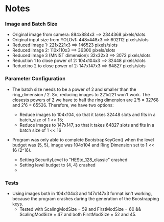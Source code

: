 # Notes

### Image and Batch Size
- Original image from camera: 884x884x3 ==> 2344368 pixels/slots
- Original input size from YOLOv1: 448x448x3 ==> 602112 pixels/slots
- Reduced image 1: 221x221x3 ==> 146523 pixels/slots
- Reduced image 2: 110x110x3 ==> 36300 pixels/slots
- Reduced image 3 (MNIST dimension): 32x32x3 ==> 3072 pixels/slots
- Reduction 1 to close power of 2: 104x104x3 ==> 32448 pixels/slots
- Reductino 2 to close power of 2: 147x147x3 ==> 64827 pixels/slots

### Parameter Configuration
- The batch size needs to be a power of 2 and smaller than
the ring_dimension / 2. So, reducing images to 221x221 
won't work. The closests powers of 2 we have to half the 
ring dimension are 2¹5 = 32768 and 2¹6 = 65536.
Therefore, we have two options:
    - Reduce images to 104x104, so that it takes 32448
    slots and fits in a batch_size of 1 << 15;
    - Reduce images to 147x147, so that it takes 64827 
    slots and fits in a batch size of 1 << 16

- Program was only able to complete BootstrapKeyGen() when the
level budget was {5, 5}, image was 104x104 and Ring Dimension
set to 1 << 16 (2^16).
    - Setting SecurityLevel to "HEStd_128_classic" crashed
    - Setting level budget to {4, 4} crashed
    - 

### Tests
- Using images both in 104x104x3 and 147x147x3 format isn't working,
because the program crashes during the generation of the Boostrapping
keys. 
    - Tested with ScalingModSize = 59 and FirstModSize = 60 && 
    ScalingModSize = 47 and both FirstModSize = 52 and 45.